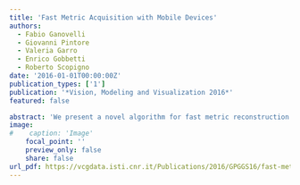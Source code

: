 ```yaml
---
title: 'Fast Metric Acquisition with Mobile Devices'
authors:
  - Fabio Ganovelli
  - Giovanni Pintore
  - Valeria Garro
  - Enrico Gobbetti
  - Roberto Scopigno
date: '2016-01-01T00:00:00Z'
publication_types: ['1']
publication: '*Vision, Modeling and Visualization 2016*'
featured: false

abstract: 'We present a novel algorithm for fast metric reconstruction on mobile devices using a combination of image and inertial acceleration data. In contrast to previous approaches to this problem, our algorithm does not require a long acquisition time or intensive data processing and can be implemented entirely on common IMU-enabled tablet and smartphones. The method recovers real world units by comparing the acceleration values from the inertial sensors with the ones inferred from images. In order to cope with IMU signal noise, we propose a novel RANSAC-like strategy which helps to remove the outliers. We demonstrate the effectiveness and the accuracy of our method through an integrated mobile system returning point clouds in metric scale.'
image:
#    caption: 'Image'
    focal_point: ''
    preview_only: false
    share: false
url_pdf: https://vcgdata.isti.cnr.it/Publications/2016/GPGGS16/fast-metric-acquisition_.pdf
---
```

